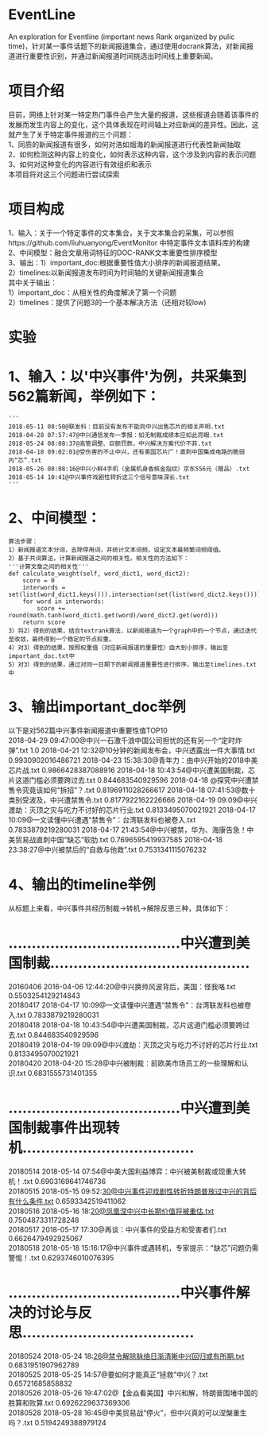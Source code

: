 # EventLine
An exploration for Eventline (important news Rank organized by pulic time)，针对某一事件话题下的新闻报道集合，通过使用docrank算法，对新闻报道进行重要性识别，并通过新闻报道时间挑选出时间线上重要新闻。
# 项目介绍  
目前，网络上针对某一特定热门事件会产生大量的报道，这些报道会随着该事件的发展而发生内容上的变化，这个具体表现在时间轴上对应新闻的差异性。因此，这就产生了关于特定事件报道的三个问题：  
1、同质的新闻报道有很多，如何对浩如烟海的新闻报道进行代表性新闻抽取  
2、如何检测这种内容上的变化，如何表示这种内容，这个涉及到内容的表示问题  
3、如何对这种变化的内容进行有效组织和表示  
本项目将对这三个问题进行尝试探索  
# 项目构成
1、输入：关于一个特定事件的文本集合，关于文本集合的采集，可以参照https://github.com/liuhuanyong/EventMonitor 中特定事件文本语料库的构建  
2、中间模型：融合文章用词特征的DOC-RANK文本重要性排序模型  
3、输出：1）important_doc:根据重要性值大小排序的新闻报道结果。  
        2）timelines:以新闻报道发布时间为时间轴的关键新闻报道集合  
其中关于输出：    
1）important_doc：从相关性的角度解决了第一个问题    
2）timelines：提供了问题3的一个基本解决方法（还相对较low)

# 实验
# 1、输入：以'中兴事件'为例，共采集到562篇新闻，举例如下：  
    '''
    2018-05-11 08:50@联发科：目前没有发布不能向中兴出售芯片的相关声明.txt   
    2018-04-28 07:57:47@中兴通信发布一季报：如无制裁成绩本应如此亮眼.txt   
    2018-05-24 08:08:37@高管调整、巨额罚款，中兴解决方案代价不菲.txt   
    2018-04-18 09:02:01@受伤害的不止中兴，还有美国芯片厂！直刺中国集成电路的脆弱内“芯”.txt   
    2018-05-26 08:08:16@中兴小鲜4手机（金属机身香槟金指纹）京东556元（赠品）.txt   
    2018-05-14 10:41@中兴事件戏剧性转折这三个信号意味深长.txt   
    '''
# 2、中间模型：
    算法步骤：
    1）新闻报道文本分词，去除停用词，并统计文本词频，设定文本最频繁词频阈值。  
    2）基于共词算法，计算新闻报道之间的相关性。相关性的方法如下： 
    '''计算文章之间的相关性'''
    def calculate_weight(self, word_dict1, word_dict2):
        score = 0
        interwords = set(list(word_dict1.keys())).intersection(set(list(word_dict2.keys())))
        for word in interwords:
            score += round(math.tanh(word_dict1.get(word)/word_dict2.get(word)))
        return score
    3）将2）得到的结果，结合textrank算法，以新闻报道为一个graph中的一个节点，通过迭代至收敛，最终得到一个稳定的节点权重。  
    4）对3）得到的结果，按照权重值（对应新闻报道的重要性）由大到小排序，输出至important_doc.txt中  
    5）对3）得到的结果，通过对同一日期下的新闻报道重要性进行排序，输出至timelines.txt中  
# 3、输出important_doc举例
以下是对562篇中兴事件新闻报道中重要性值TOP10  
2018-04-29 09:47:00@中兴一石激千浪中国公司担忧的还有另一个“定时炸弹”.txt 1.0
2018-04-21 12:32@10分钟的新闻发布会，中兴透露出一件大事情.txt 0.9930902016486721
2018-04-23 15:38:30@青年力：由中兴开始的2018中美芯片战.txt 0.9866428387088916
2018-04-18 10:43:54@中兴遭美国制裁，芯片这道门槛必须要跨过去.txt 0.844683540929596
2018-04-18 @探究中兴遭禁售令究竟该如何“拆招”？.txt 0.8196911028266617
2018-04-18 07:41:53@数十类别受波及，中兴遭禁售令.txt 0.8177922162226666
2018-04-19 09:09@中兴渡劫：灭顶之灾与吃力不讨好的芯片行业.txt 0.8133495070021921
2018-04-17 10:09@一文读懂中兴遭遇“禁售令”：台湾联发科也被卷入.txt 0.7833879219280031
2018-04-17 21:43:54@中兴被禁，华为、海康告急！中美贸易战直刺中国“缺芯”软肋.txt 0.7696595419937585
2018-04-18 23:38:27@中兴被禁后的“自救与他救”.txt 0.7531341115076232
# 4、输出的timeline举例
从标题上来看，中兴事件共经历制裁->转机->解除反思三种，具体如下：  
# .....................................中兴遭到美国制裁...........................................  
20160406 2016-04-06 12:44:20@中兴换帅风波背后，美国：怪我咯.txt 0.5503254129214843  
20180417 2018-04-17 10:09@一文读懂中兴遭遇“禁售令”：台湾联发科也被卷入.txt 0.7833879219280031  
20180418 2018-04-18 10:43:54@中兴遭美国制裁，芯片这道门槛必须要跨过去.txt 0.844683540929596  
20180419 2018-04-19 09:09@中兴渡劫：灭顶之灾与吃力不讨好的芯片行业.txt 0.8133495070021921  
20180420 2018-04-20 15:28@中兴被制裁：前欧美市场员工的一些理解和认识.txt 0.6831555731401355  
# .....................................中兴遭到美国制裁事件出现转机.....................................  
20180514 2018-05-14 07:54@中美大国利益博弈：中兴被美制裁或现重大转机！.txt 0.6903169641746736  
20180515 2018-05-15 09:52:30@中兴事件迎戏剧性转折特朗普放过中兴的背后有什么条件.txt 0.6593342519411062  
20180516 2018-05-16 18:20@凤凰涅中兴中长期价值将被重估.txt 0.7504873311728248  
20180517 2018-05-17 17:30@再谈：中兴事件的受益方和受害者们.txt 0.6626479492925067  
20180518 2018-05-18 15:16:17@中兴事件或遇转机，专家提示："缺芯"问题仍需警惕！.txt 0.6293746010076395  
# .....................................中兴事件解决的讨论与反思.....................................  
20180524 2018-05-24 18:26@禁令解除脉络日渐清晰中兴回归或有所期.txt 0.6831951907962789  
20180525 2018-05-25 14:57@要如何才能真正“拯救”中兴？.txt 0.65721685858832  
20180526 2018-05-26 19:47:02@【金焱看美国】中兴和解，特朗普围堵中国的胜算和败算.txt 0.6926229637369306  
20180528 2018-05-28 16:45@中美贸易战“停火”，但中兴真的可以涅槃重生吗？.txt 0.5194249388979124  
